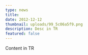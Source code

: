 ```yaml
---
type: news
title: 
date: 2012-12-12
thumbnail: uploads/99_5c06a5f9.png
description: Desc in TR
featured: false
---
```


Content in TR
